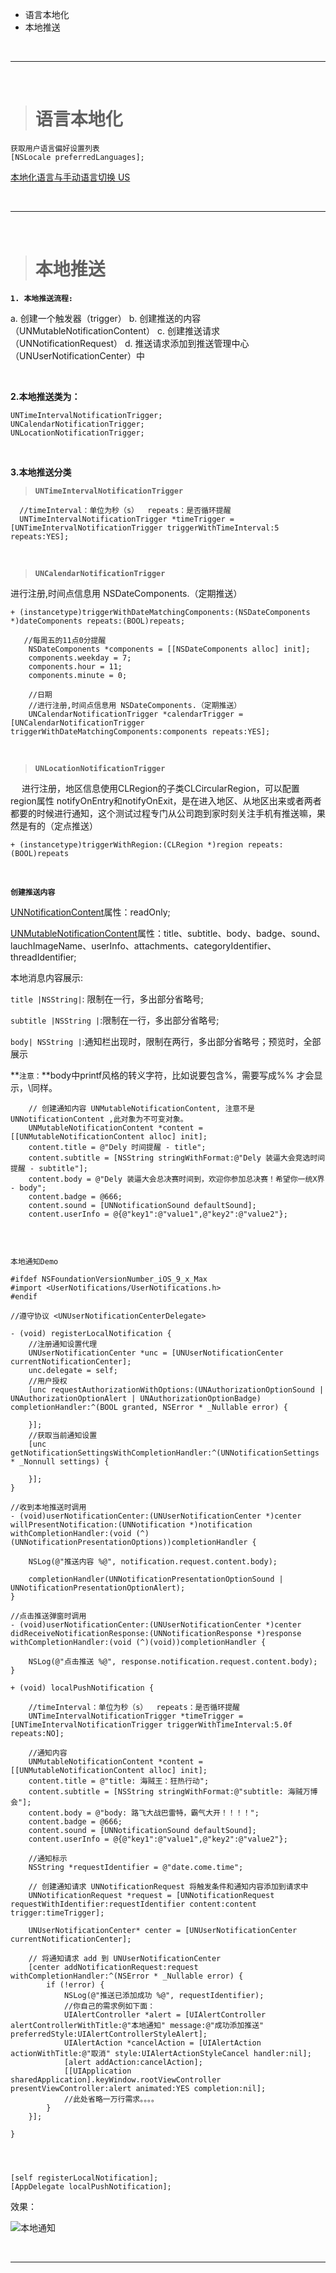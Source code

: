 
- 语言本地化
- 本地推送


<br/>

***
<br/>

># 语言本地化

```
获取用户语言偏好设置列表
[NSLocale preferredLanguages];
```

[本地化语言与手动语言切换 US](https://www.jianshu.com/p/73973d31dc82)


<br/>

***
<br/>

># 本地推送


**`1. 本地推送流程:`**

a.  创建一个触发器（trigger）
b. 创建推送的内容（UNMutableNotificationContent）
c. 创建推送请求（UNNotificationRequest）
d. 推送请求添加到推送管理中心（UNUserNotificationCenter）中


<br/>

**2.本地推送类为：**

```
UNTimeIntervalNotificationTrigger;
UNCalendarNotificationTrigger;
UNLocationNotificationTrigger;
```


<br/>

**3.本地推送分类**

>**`UNTimeIntervalNotificationTrigger`**

```
  //timeInterval：单位为秒（s）  repeats：是否循环提醒
  UNTimeIntervalNotificationTrigger *timeTrigger = [UNTimeIntervalNotificationTrigger triggerWithTimeInterval:5 repeats:YES];
```


<br/>

>**`UNCalendarNotificationTrigger `**

进行注册,时间点信息用 NSDateComponents.（定期推送）

`+ (instancetype)triggerWithDateMatchingComponents:(NSDateComponents *)dateComponents repeats:(BOOL)repeats;`

```
   //每周五的11点0分提醒
    NSDateComponents *components = [[NSDateComponents alloc] init];
    components.weekday = 7;
    components.hour = 11;
    components.minute = 0;
    
    //日期
    //进行注册,时间点信息用 NSDateComponents.（定期推送）
    UNCalendarNotificationTrigger *calendarTrigger = [UNCalendarNotificationTrigger triggerWithDateMatchingComponents:components repeats:YES];
```


<br/>

>**`UNLocationNotificationTrigger`**

&emsp;  进行注册，地区信息使用CLRegion的子类CLCircularRegion，可以配置region属性 notifyOnEntry和notifyOnExit，是在进入地区、从地区出来或者两者都要的时候进行通知，这个测试过程专门从公司跑到家时刻关注手机有推送嘛，果然是有的（定点推送）

`+ (instancetype)triggerWithRegion:(CLRegion *)region repeats:(BOOL)repeats`


<br/>

**`创建推送内容`**

[UNNotificationContent](https://link.jianshu.com?t=https://developer.apple.com/reference/usernotifications/unnotificationcontent)属性：readOnly;

[UNMutableNotificationContent](https://link.jianshu.com?t=https://developer.apple.com/reference/usernotifications/unmutablenotificationcontent)属性：title、subtitle、body、badge、sound、lauchImageName、userInfo、attachments、categoryIdentifier、threadIdentifier;

本地消息内容展示:

`title |NSString|`: 限制在一行，多出部分省略号;

`subtitle |NSString |`:限制在一行，多出部分省略号;

`body| NSString |`:通知栏出现时，限制在两行，多出部分省略号；预览时，全部展示

**`注意：`**body中printf风格的转义字符，比如说要包含%，需要写成%% 才会显示，\同样。

```
    // 创建通知内容 UNMutableNotificationContent, 注意不是 UNNotificationContent ,此对象为不可变对象。
    UNMutableNotificationContent *content = [[UNMutableNotificationContent alloc] init];
    content.title = @"Dely 时间提醒 - title";
    content.subtitle = [NSString stringWithFormat:@"Dely 装逼大会竞选时间提醒 - subtitle"];
    content.body = @"Dely 装逼大会总决赛时间到，欢迎你参加总决赛！希望你一统X界 - body";
    content.badge = @666;
    content.sound = [UNNotificationSound defaultSound];
    content.userInfo = @{@"key1":@"value1",@"key2":@"value2"};
    
```

<br/>

`本地通知Demo`

```
#ifdef NSFoundationVersionNumber_iOS_9_x_Max
#import <UserNotifications/UserNotifications.h>
#endif

//遵守协议 <UNUserNotificationCenterDelegate>

- (void) registerLocalNotification {
    //注册通知设置代理
    UNUserNotificationCenter *unc = [UNUserNotificationCenter currentNotificationCenter];
    unc.delegate = self;
    //用户授权
    [unc requestAuthorizationWithOptions:(UNAuthorizationOptionSound | UNAuthorizationOptionAlert | UNAuthorizationOptionBadge) completionHandler:^(BOOL granted, NSError * _Nullable error) {
        
    }];
    //获取当前通知设置
    [unc getNotificationSettingsWithCompletionHandler:^(UNNotificationSettings * _Nonnull settings) {
        
    }];
}

//收到本地推送时调用
- (void)userNotificationCenter:(UNUserNotificationCenter *)center willPresentNotification:(UNNotification *)notification withCompletionHandler:(void (^)(UNNotificationPresentationOptions))completionHandler {
    
    NSLog(@"推送内容 %@", notification.request.content.body);
    
    completionHandler(UNNotificationPresentationOptionSound | UNNotificationPresentationOptionAlert);
}

//点击推送弹窗时调用
- (void)userNotificationCenter:(UNUserNotificationCenter *)center didReceiveNotificationResponse:(UNNotificationResponse *)response withCompletionHandler:(void (^)(void))completionHandler {
    
    NSLog(@"点击推送 %@", response.notification.request.content.body);
}

+ (void) localPushNotification {
    
    //timeInterval：单位为秒（s）  repeats：是否循环提醒
    UNTimeIntervalNotificationTrigger *timeTrigger = [UNTimeIntervalNotificationTrigger triggerWithTimeInterval:5.0f repeats:NO];
    
    //通知内容
    UNMutableNotificationContent *content = [[UNMutableNotificationContent alloc] init];
    content.title = @"title: 海贼王：狂热行动";
    content.subtitle = [NSString stringWithFormat:@"subtitle: 海贼万博会"];
    content.body = @"body: 路飞大战巴雷特，霸气大开！！！！";
    content.badge = @666;
    content.sound = [UNNotificationSound defaultSound];
    content.userInfo = @{@"key1":@"value1",@"key2":@"value2"};
    
    //通知标示
    NSString *requestIdentifier = @"date.come.time";
    
    // 创建通知请求 UNNotificationRequest 将触发条件和通知内容添加到请求中
    UNNotificationRequest *request = [UNNotificationRequest requestWithIdentifier:requestIdentifier content:content trigger:timeTrigger];
    
    UNUserNotificationCenter* center = [UNUserNotificationCenter currentNotificationCenter];
    
    // 将通知请求 add 到 UNUserNotificationCenter
    [center addNotificationRequest:request withCompletionHandler:^(NSError * _Nullable error) {
        if (!error) {
            NSLog(@"推送已添加成功 %@", requestIdentifier);
            //你自己的需求例如下面：
            UIAlertController *alert = [UIAlertController alertControllerWithTitle:@"本地通知" message:@"成功添加推送" preferredStyle:UIAlertControllerStyleAlert];
            UIAlertAction *cancelAction = [UIAlertAction actionWithTitle:@"取消" style:UIAlertActionStyleCancel handler:nil];
            [alert addAction:cancelAction];
            [[UIApplication sharedApplication].keyWindow.rootViewController presentViewController:alert animated:YES completion:nil];
            //此处省略一万行需求。。。。
        }
    }];
    
}




[self registerLocalNotification];
[AppDelegate localPushNotification];
```

效果：

![本地通知](https://upload-images.jianshu.io/upload_images/2959789-2fc487881afa5c64.png?imageMogr2/auto-orient/strip%7CimageView2/2/w/1240)









<br/>

***
<br/>
